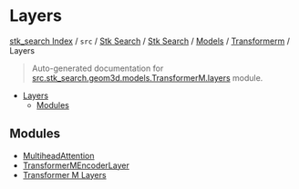 # Layers

[stk_search Index](../../../../../../README.md#stk_search-index) / `src` / [Stk Search](../../../../index.md#stk-search) / [Stk Search](../../../../index.md#stk-search) / [Models](../../index.md#models) / [Transformerm](../index.md#transformerm) / Layers

> Auto-generated documentation for [src.stk_search.geom3d.models.TransformerM.layers](https://github.com/mohammedazzouzi15/STK_search/blob/main/src/stk_search/geom3d/models/TransformerM/layers/__init__.py) module.

- [Layers](#layers)
  - [Modules](#modules)

## Modules

- [MultiheadAttention](./multihead_attention.md)
- [TransformerMEncoderLayer](./transformer_m_encoder_layer.md)
- [Transformer M Layers](./transformer_m_layers.md)